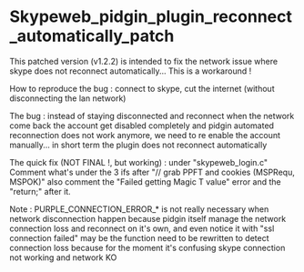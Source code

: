# Skypeweb_pidgin_plugin_reconnect_automatically_patch

This patched version (v1.2.2) is intended to fix the network issue where skype does not reconnect automatically...
This is a workaround !

How to reproduce the bug : connect to skype, cut the internet (without disconnecting the lan network)

The bug : instead of staying disconnected and reconnect when the network come back the account get disabled completely and pidgin automated reconnection does not work anymore, we need to re enable the account manually... in short term the plugin does not reconnect automatically

The quick fix (NOT FINAL !, but working) : under "skypeweb_login.c"
Comment what's under the 3 ifs after "// grab PPFT and cookies (MSPRequ, MSPOK)"
also comment the "Failed getting Magic T value" error and the "return;" after it.

Note : PURPLE_CONNECTION_ERROR_* is not really necessary when network disconnection happen because pidgin itself manage the network connection loss and reconnect on it's own, and even notice it with "ssl connection failed" may be the function need to be rewritten to detect connection loss because for the moment it's confusing skype connection not working and network KO

